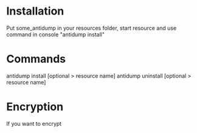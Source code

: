 # Installation

Put some_antidump in your resources folder, start resource and use command in console "antidump install"

# Commands

antidump install [optional > resource name]
antidump uninstall [optional > resource name]

# Encryption

If you want to encrypt